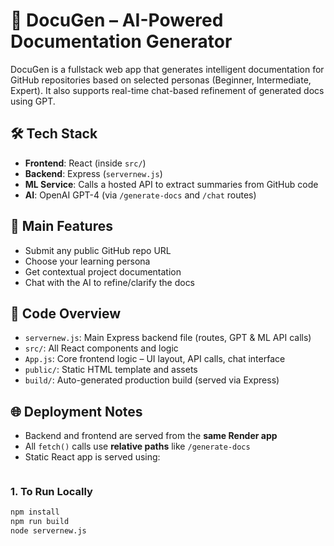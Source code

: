 # 📘 DocuGen – AI-Powered Documentation Generator

DocuGen is a fullstack web app that generates intelligent documentation for GitHub repositories based on selected personas (Beginner, Intermediate, Expert). It also supports real-time chat-based refinement of generated docs using GPT.

## 🛠 Tech Stack
- **Frontend**: React (inside `src/`)
- **Backend**: Express (`servernew.js`)
- **ML Service**: Calls a hosted API to extract summaries from GitHub code
- **AI**: OpenAI GPT-4 (via `/generate-docs` and `/chat` routes)

## 🚀 Main Features
- Submit any public GitHub repo URL
- Choose your learning persona
- Get contextual project documentation
- Chat with the AI to refine/clarify the docs

## 📂 Code Overview
- `servernew.js`: Main Express backend file (routes, GPT & ML API calls)
- `src/`: All React components and logic
- `App.js`: Core frontend logic – UI layout, API calls, chat interface
- `public/`: Static HTML template and assets
- `build/`: Auto-generated production build (served via Express)

## 🌐 Deployment Notes
- Backend and frontend are served from the **same Render app**
- All `fetch()` calls use **relative paths** like `/generate-docs`
- Static React app is served using:
  ```js
### 1. To Run Locally

```bash
npm install
npm run build
node servernew.js
```

